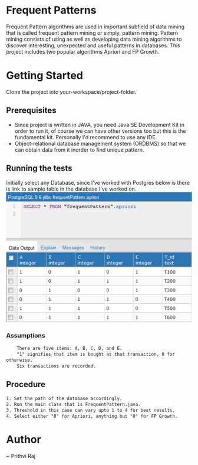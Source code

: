 # Frequent Patterns

Frequent Pattern algorithms are used in important subfield of data mining that is called frequent pattern mining or simply, pattern mining. Pattern mining consists of using as well as developing data mining algorithms to discover interesting, unexpected and useful patterns in databases. This project includes two popular algorithms Apriori and FP Growth.

# Getting Started

Clone the project into your-workspace/project-folder.

## Prerequisites

   - Since project is written in JAVA, you need Java SE Development Kit in order to run it, of course we can have other versions too but this is the fundamental kit. Personally I'd recommend to use any IDE.
   - Object-relational database management system (ORDBMS) so that we can obtain data from it inorder to find unique pattern.

  ## Running the tests
    
   Initially select any Database, since I've worked with Postgres below is there is link to sample table in the database I've worked on.
     ![Database](/database.png?raw=true "Database Example")

  ### Assumptions
        There are five items: A, B, C, D, and E. 
        "1" signifies that item is bought at that transaction, 0 for otherwise.
        Six transactions are recorded.

  ## Procedure

    1. Set the path of the database accordingly.
    2. Run the main class that is FrequentPattern.java.
    3. Threshold in this case can vary upto 1 to 4 for best results.
    4. Select either "0" for Apriori, anything but "0" for FP Growth.

# Author

~ Prithvi Raj
